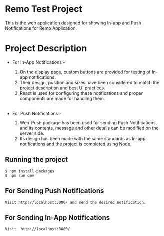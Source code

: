 # Remo Test Project

This is the web application designed for showing In-app and Push Notifications for Remo Application.

# Project Description 


*  For In-App Notifications -
    
    1.  On the display page, custom buttons are provided for testing of In-app notifications. 
    2.  Their design, position and sizes have been considered to match the project description and best UI practices. 
    3.  React is used for configuring these notifications and proper components are made for handling them.  
    <br />


*  For Push Notifications -
    
    1.  Web-Push package has been used for sending Push Notifications, and its contents, message and other details can be modified on the server side. 
    2.  Its design has been made with the same standards as In-app notifications and the project is completed using Node.



## Running the project

    $ npm install-packages
    $ npm run dev
    

## For Sending Push Notifications

    Visit http://localhost:5000/ and send the desired notification.

## For Sending In-App Notifications

    Visit  http://localhost:3000/
    
    